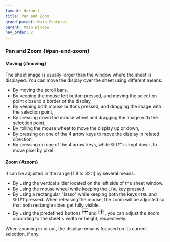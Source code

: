 ```yaml
---
layout: default
title: Pan and Zoom
grand_parent: Main Features
parent: Main Window
nav_order: 2
---
```

### Pan and Zoom {#pan-and-zoom}

#### Moving {#moving}

The sheet image is usually larger than the window where the sheet is displayed.
You can move the display over the sheet using different means:

* By moving the scroll bars,
* By keeping the mouse left button pressed, and moving the selection point close to a border
  of the display,
* By keeping both mouse buttons pressed, and dragging the image with the selection point,
* By pressing down the mouse wheel and dragging the image with the selection point,
* By rolling the mouse wheet to move the display up or down,
* By pressing on one of the 4 arrow keys to move the display in related direction,
* By pressing on one of the 4 arrow keys, while `SHIFT` is kept down, to move pixel by pixel.

#### Zoom {#zoom}

It can be adjusted in the range [1:8 to 32:1] by several means:

* By using the vertical slider located on the left side of the sheet window.
* By using the mouse wheel while keeping the `CTRL` key pressed.
* By using a rectangular "lasso" while keeping both the keys `CTRL` and `SHIFT` pressed.
When releasing the mouse, the zoom will be adjusted so that both rectangle sides get fully visible.
* By using the predefined buttons ![](../assets/images/zoom1.png)and ![](../assets/images/zoom2.png),
you can adjust the zoom according to the sheet's width or height, respectively.

When zooming in or out, the display remains focused on its current selection, if any.
